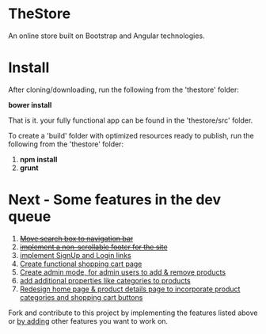TheStore
=========

An online store built on Bootstrap and Angular technologies. 

Install
========

After cloning/downloading, run the following from the 'thestore' folder:

<b>bower install</b>

That is it. your fully functional app can be found in the 'thestore/src' folder.

To create a 'build' folder with optimized resources ready to publish, run the following from the 'thestore' folder:

1. <b>npm install</b>
2. <b>grunt</b>

Next - Some features in the dev queue
=====================================

1. <a href="https://github.com/fortesl/thestore/issues/1"><strike>Move search box to navigation bar</strike></a><br>
2. <a href="https://github.com/fortesl/thestore/issues/2"><strike>implement a non-scrollable footer for the site</strike></a><br>
3. <a href="https://github.com/fortesl/thestore/issues/3">implement SignUp and Login links</a><br>
4. <a href="https://github.com/fortesl/thestore/issues/4">Create functional shopping cart page</a><br>
5. <a href="https://github.com/fortesl/thestore/issues/5">Create admin mode, for admin users to add & remove products</a><br>
6. <a href="https://github.com/fortesl/thestore/issues/6">add additional properties like categories to products</a><br>
7. <a href="https://github.com/fortesl/thestore/issues/7">Redesign home page & product details page to incorporate product categories and shopping cart buttons</a><br>
 

Fork and contribute to this project by implementing the features listed above or <a href="https://github.com/fortesl/thestore/issues">by adding</a> other features you want to work on.
